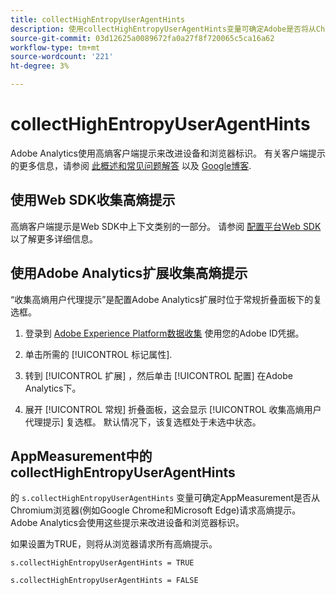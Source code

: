 ```yaml
---
title: collectHighEntropyUserAgentHints
description: 使用collectHighEntropyUserAgentHints变量可确定Adobe是否将从Chromium浏览器(例如Google Chrome和Microsoft Edge)请求高熵提示。
source-git-commit: 03d12625a0089672fa0a27f8f720065c5ca16a62
workflow-type: tm+mt
source-wordcount: '221'
ht-degree: 3%

---
```



# collectHighEntropyUserAgentHints

Adobe Analytics使用高熵客户端提示来改进设备和浏览器标识。 有关客户端提示的更多信息，请参阅 [此概述和常见问题解答](/help/technotes/client-hints.md) 以及 [Google博客](https://web.dev/user-agent-client-hints/).

## 使用Web SDK收集高熵提示

高熵客户端提示是Web SDK中上下文类别的一部分。 请参阅 [配置平台Web SDK](https://experienceleague.adobe.com/docs/experience-platform/edge/fundamentals/configuring-the-sdk.html?lang=en) 以了解更多详细信息。

## 使用Adobe Analytics扩展收集高熵提示

“收集高熵用户代理提示”是配置Adobe Analytics扩展时位于常规折叠面板下的复选框。

1. 登录到 [Adobe Experience Platform数据收集](https://experience.adobe.com/#/@adobepm/data-collection) 使用您的Adobe ID凭据。

1. 单击所需的 [!UICONTROL 标记属性].

1. 转到 [!UICONTROL 扩展] ，然后单击 [!UICONTROL 配置] 在Adobe Analytics下。

1. 展开 [!UICONTROL 常规] 折叠面板，这会显示 [!UICONTROL 收集高熵用户代理提示] 复选框。 默认情况下，该复选框处于未选中状态。

## AppMeasurement中的collectHighEntropyUserAgentHints

的 `s.collectHighEntropyUserAgentHints` 变量可确定AppMeasurement是否从Chromium浏览器(例如Google Chrome和Microsoft Edge)请求高熵提示。 Adobe Analytics会使用这些提示来改进设备和浏览器标识。

如果设置为TRUE，则将从浏览器请求所有高熵提示。

`s.collectHighEntropyUserAgentHints = TRUE`

`s.collectHighEntropyUserAgentHints = FALSE`